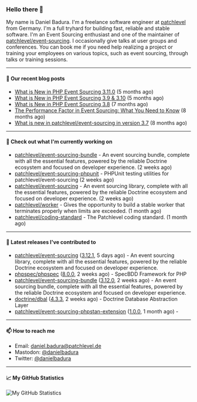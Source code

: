 ### Hello there 👋

My name is Daniel Badura. I'm a freelance software engineer at [patchlevel](https://patchlevel.de) from Germany. I'm a full tryhard for building fast, reliable and stable software.
I'm an Event Sourcing enthusiast and one of the maintainer of [patchlevel/event-sourcing](https://github.com/patchlevel/event-sourcing). I occasionally give talks at user groups and conferences.
You can book me if you need help realizing a project or training your employees on various topics, such as event sourcing, through talks or training sessions.

---

#### 📝 Our recent blog posts


- [What is New in PHP Event Sourcing 3.11.0](https://patchlevel.de/blog/what-is-new-in-php-event-sourcing-3-11) (5 months ago)
- [What is New in PHP Event Sourcing 3.9 &amp; 3.10](https://patchlevel.de/blog/what-is-new-in-php-event-sourcing-3-9-and-3-10) (5 months ago)
- [What is New in PHP Event Sourcing 3.8](https://patchlevel.de/blog/what-is-new-in-php-event-sourcing-3-8) (7 months ago)
- [The Performance Factor in Event Sourcing: What You Need to Know](https://patchlevel.de/blog/the-performance-factor-in-event-sourcing) (8 months ago)
- [What is new in patchlevel/event-sourcing in version 3.7](https://patchlevel.de/blog/what-is-new-in-php-event-sourcing-3-7) (8 months ago)

---

#### 👷 Check out what I'm currently working on

- [patchlevel/event-sourcing-bundle](https://github.com/patchlevel/event-sourcing-bundle) - An event sourcing bundle, complete with all the essential features, powered by the reliable Doctrine ecosystem and focused on developer experience. (2 weeks ago)
- [patchlevel/event-sourcing-phpunit](https://github.com/patchlevel/event-sourcing-phpunit) - PHPUnit testing utilities for patchlevel/event-sourcing (2 weeks ago)
- [patchlevel/event-sourcing](https://github.com/patchlevel/event-sourcing) - An event sourcing library, complete with all the essential features,  powered by the reliable Doctrine ecosystem and focused on developer experience. (2 weeks ago)
- [patchlevel/worker](https://github.com/patchlevel/worker) - Gives the opportunity to build a stable worker that terminates properly when limits are exceeded. (1 month ago)
- [patchlevel/coding-standard](https://github.com/patchlevel/coding-standard) - The Patchlevel coding standard. (1 month ago)

---

#### 🔭 Latest releases I've contributed to

- [patchlevel/event-sourcing](https://github.com/patchlevel/event-sourcing) ([3.12.1](https://github.com/patchlevel/event-sourcing/releases/tag/3.12.1), 5 days ago) - An event sourcing library, complete with all the essential features,  powered by the reliable Doctrine ecosystem and focused on developer experience.
- [phpspec/phpspec](https://github.com/phpspec/phpspec) ([8.0.0](https://github.com/phpspec/phpspec/releases/tag/8.0.0), 2 weeks ago) - SpecBDD Framework for PHP
- [patchlevel/event-sourcing-bundle](https://github.com/patchlevel/event-sourcing-bundle) ([3.12.0](https://github.com/patchlevel/event-sourcing-bundle/releases/tag/3.12.0), 2 weeks ago) - An event sourcing bundle, complete with all the essential features, powered by the reliable Doctrine ecosystem and focused on developer experience.
- [doctrine/dbal](https://github.com/doctrine/dbal) ([4.3.3](https://github.com/doctrine/dbal/releases/tag/4.3.3), 2 weeks ago) - Doctrine Database Abstraction Layer
- [patchlevel/event-sourcing-phpstan-extension](https://github.com/patchlevel/event-sourcing-phpstan-extension) ([1.0.0](https://github.com/patchlevel/event-sourcing-phpstan-extension/releases/tag/1.0.0), 1 month ago) - 

---

#### 📫 How to reach me

- Email: [daniel.badura@patchlevel.de](mailto:daniel.badura@patchlevel.de)
- Mastodon: <a rel="me" href="https://phpc.social/@danielbadura">@danielbadura</a>
- Twitter: [@danielbadura](https://twitter.com/danielbadura)

---

#### 📈 My GitHub Statistics

![My GitHub Statistics](https://github-readme-stats.vercel.app/api?username=DanielBadura&show_icons=true&count_private=true&hide_title=true)

